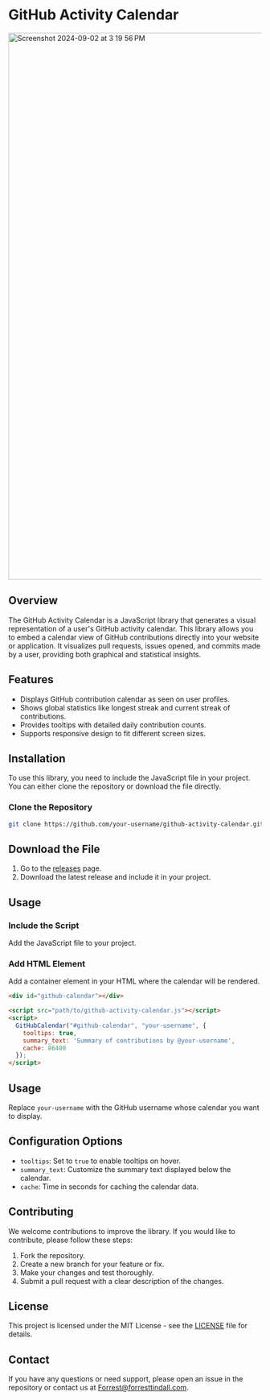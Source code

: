 # GitHub Activity Calendar

<img width="1086" alt="Screenshot 2024-09-02 at 3 19 56 PM" src="https://github.com/user-attachments/assets/7928c2f8-faf1-4278-87bf-c39ff696b3ae">



## Overview

The GitHub Activity Calendar is a JavaScript library that generates a visual representation of a user's GitHub activity calendar. This library allows you to embed a calendar view of GitHub contributions directly into your website or application. It visualizes pull requests, issues opened, and commits made by a user, providing both graphical and statistical insights.

## Features

- Displays GitHub contribution calendar as seen on user profiles.
- Shows global statistics like longest streak and current streak of contributions.
- Provides tooltips with detailed daily contribution counts.
- Supports responsive design to fit different screen sizes.

## Installation

To use this library, you need to include the JavaScript file in your project. You can either clone the repository or download the file directly.

### Clone the Repository

```sh
git clone https://github.com/your-username/github-activity-calendar.git
```


## Download the File

1. Go to the [releases](link) page.
2. Download the latest release and include it in your project.

## Usage

### Include the Script

Add the JavaScript file to your project.

### Add HTML Element

Add a container element in your HTML where the calendar will be rendered.

```html
<div id="github-calendar"></div>

<script src="path/to/github-activity-calendar.js"></script>
<script>
  GitHubCalendar("#github-calendar", "your-username", {
    tooltips: true,
    summary_text: 'Summary of contributions by @your-username',
    cache: 86400
  });
</script>

```
## Usage

Replace `your-username` with the GitHub username whose calendar you want to display.

## Configuration Options

- `tooltips`: Set to `true` to enable tooltips on hover.
- `summary_text`: Customize the summary text displayed below the calendar.
- `cache`: Time in seconds for caching the calendar data.

## Contributing

We welcome contributions to improve the library. If you would like to contribute, please follow these steps:

1. Fork the repository.
2. Create a new branch for your feature or fix.
3. Make your changes and test thoroughly.
4. Submit a pull request with a clear description of the changes.

## License

This project is licensed under the MIT License - see the [LICENSE](link) file for details.

## Contact

If you have any questions or need support, please open an issue in the repository or contact us at [Forrest@forresttindall.com](mailto:Forrest@forresttindall.com).





